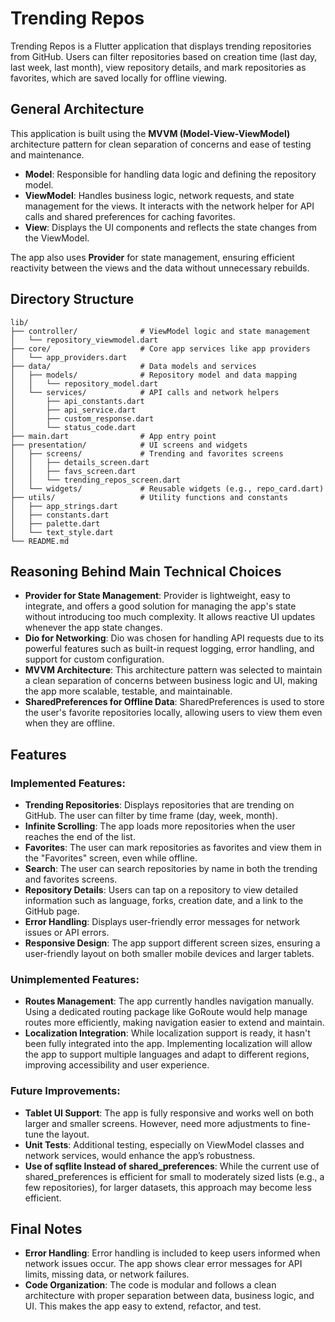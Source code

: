 # Trending Repos

Trending Repos is a Flutter application that displays trending repositories from GitHub. Users can filter repositories based on creation time (last day, last week, last month), view repository details, and mark repositories as favorites, which are saved locally for offline viewing.

## General Architecture

This application is built using the **MVVM (Model-View-ViewModel)** architecture pattern for clean separation of concerns and ease of testing and maintenance.

- **Model**: Responsible for handling data logic and defining the repository model.
- **ViewModel**: Handles business logic, network requests, and state management for the views. It interacts with the network helper for API calls and shared preferences for caching favorites.
- **View**: Displays the UI components and reflects the state changes from the ViewModel.

The app also uses **Provider** for state management, ensuring efficient reactivity between the views and the data without unnecessary rebuilds.

## Directory Structure
```
lib/
├── controller/              # ViewModel logic and state management
│   └── repository_viewmodel.dart
├── core/                    # Core app services like app providers
│   └── app_providers.dart
├── data/                    # Data models and services
│   ├── models/              # Repository model and data mapping
│   │   └── repository_model.dart
│   └── services/            # API calls and network helpers
│       ├── api_constants.dart
│       ├── api_service.dart
│       ├── custom_response.dart
│       └── status_code.dart
├── main.dart                # App entry point
├── presentation/            # UI screens and widgets
│   ├── screens/             # Trending and favorites screens
│   │   ├── details_screen.dart
│   │   ├── favs_screen.dart
│   │   └── trending_repos_screen.dart
│   └── widgets/             # Reusable widgets (e.g., repo_card.dart)
├── utils/                   # Utility functions and constants
│   ├── app_strings.dart
│   ├── constants.dart
│   ├── palette.dart
│   └── text_style.dart
└── README.md
```

## Reasoning Behind Main Technical Choices

- **Provider for State Management**: Provider is lightweight, easy to integrate, and offers a good solution for managing the app's state without introducing too much complexity. It allows reactive UI updates whenever the app state changes.
- **Dio for Networking**: Dio was chosen for handling API requests due to its powerful features such as built-in request logging, error handling, and support for custom configuration.
- **MVVM Architecture**: This architecture pattern was selected to maintain a clean separation of concerns between business logic and UI, making the app more scalable, testable, and maintainable.
- **SharedPreferences for Offline Data**: SharedPreferences is used to store the user's favorite repositories locally, allowing users to view them even when they are offline.

## Features

### Implemented Features:

- **Trending Repositories**: Displays repositories that are trending on GitHub. The user can filter by time frame (day, week, month).
- **Infinite Scrolling**: The app loads more repositories when the user reaches the end of the list.
- **Favorites**: The user can mark repositories as favorites and view them in the "Favorites" screen, even while offline.
- **Search**: The user can search repositories by name in both the trending and favorites screens.
- **Repository Details**: Users can tap on a repository to view detailed information such as language, forks, creation date, and a link to the GitHub page.
- **Error Handling**: Displays user-friendly error messages for network issues or API errors.
- **Responsive Design**: The app support different screen sizes, ensuring a user-friendly layout on both smaller mobile devices and larger tablets.

### Unimplemented Features:
- **Routes Management**: The app currently handles navigation manually. Using a dedicated routing package like GoRoute would help manage routes more efficiently, making navigation easier to extend and maintain.
- **Localization Integration**: While localization support is ready, it hasn't been fully integrated into the app. Implementing localization will allow the app to support multiple languages and adapt to different regions, improving accessibility and user experience.


### Future Improvements:

- **Tablet UI Support**: The app is fully responsive and works well on both larger and smaller screens. However, need more adjustments to fine-tune the layout.
- **Unit Tests**: Additional testing, especially on ViewModel classes and network services, would enhance the app’s robustness.
- **Use of sqflite Instead of shared_preferences**: While the current use of shared_preferences is efficient for small to moderately sized lists (e.g., a few repositories), for larger datasets, this approach may become less efficient.
  
## Final Notes

- **Error Handling**: Error handling is included to keep users informed when network issues occur. The app shows clear error messages for API limits, missing data, or network failures.
- **Code Organization**: The code is modular and follows a clean architecture with proper separation between data, business logic, and UI. This makes the app easy to extend, refactor, and test.
